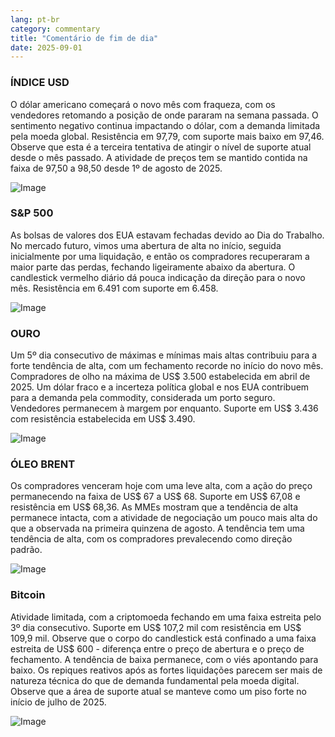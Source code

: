```yaml
---
lang: pt-br
category: commentary
title: "Comentário de fim de dia"
date: 2025-09-01
---
```


### ÍNDICE USD

O dólar americano começará o novo mês com fraqueza, com os vendedores retomando a posição de onde pararam na semana passada. O sentimento negativo continua impactando o dólar, com a demanda limitada pela moeda global. Resistência em 97,79, com suporte mais baixo em 97,46. Observe que esta é a terceira tentativa de atingir o nível de suporte atual desde o mês passado. A atividade de preços tem se mantido contida na faixa de 97,50 a 98,50 desde 1º de agosto de 2025.

![Image](https://markleighedu.github.io/img/Sep-2025/01-Sep-2025/usdindex.jpg)

### S&P 500

As bolsas de valores dos EUA estavam fechadas devido ao Dia do Trabalho. No mercado futuro, vimos uma abertura de alta no início, seguida inicialmente por uma liquidação, e então os compradores recuperaram a maior parte das perdas, fechando ligeiramente abaixo da abertura. O candlestick vermelho diário dá pouca indicação da direção para o novo mês. Resistência em 6.491 com suporte em 6.458.

![Image](https://markleighedu.github.io/img/Sep-2025/01-Sep-2025/sp500.jpg)

### OURO

Um 5º dia consecutivo de máximas e mínimas mais altas contribuiu para a forte tendência de alta, com um fechamento recorde no início do novo mês. Compradores de olho na máxima de US$ 3.500 estabelecida em abril de 2025. Um dólar fraco e a incerteza política global e nos EUA contribuem para a demanda pela commodity, considerada um porto seguro. Vendedores permanecem à margem por enquanto. Suporte em US$ 3.436 com resistência estabelecida em US$ 3.490.

![Image](https://markleighedu.github.io/img/Sep-2025/01-Sep-2025/gold.jpg)

### ÓLEO BRENT

Os compradores venceram hoje com uma leve alta, com a ação do preço permanecendo na faixa de US$ 67 a US$ 68. Suporte em US$ 67,08 e resistência em US$ 68,36. As MMEs mostram que a tendência de alta permanece intacta, com a atividade de negociação um pouco mais alta do que a observada na primeira quinzena de agosto. A tendência tem uma tendência de alta, com os compradores prevalecendo como direção padrão.

![Image](https://markleighedu.github.io/img/Sep-2025/01-Sep-2025/brentoil.jpg)

### Bitcoin

Atividade limitada, com a criptomoeda fechando em uma faixa estreita pelo 3º dia consecutivo. Suporte em US$ 107,2 mil com resistência em US$ 109,9 mil. Observe que o corpo do candlestick está confinado a uma faixa estreita de US$ 600 - diferença entre o preço de abertura e o preço de fechamento. A tendência de baixa permanece, com o viés apontando para baixo. Os repiques reativos após as fortes liquidações parecem ser mais de natureza técnica do que de demanda fundamental pela moeda digital. Observe que a área de suporte atual se manteve como um piso forte no início de julho de 2025.

![Image](https://markleighedu.github.io/img/Sep-2025/01-Sep-2025/bitcoin.jpg)


